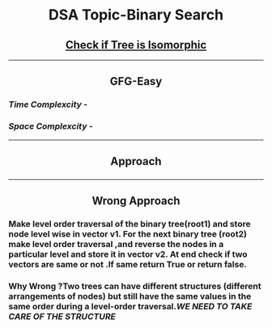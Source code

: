 <h1 align="center">DSA Topic-Binary Search</h1>
<h2 align="center"><a href="https://practice.geeksforgeeks.org/problems/check-if-tree-is-isomorphic/1">Check if Tree is Isomorphic</a></h2>
<hr>
<h2 align="center">GFG-Easy</h2>
<h3><em>Time Complexcity - </em><strong></strong></h3>
<h3><em>Space Complexcity - </em><strong></strong></h3>
<hr>
<h2 align="center">Approach</h2>
<h3>
<hr>
<h2 align="center">Wrong Approach</h2>
<h3>Make level order traversal of the binary tree(root1) and store node level wise in vector v1. For the next binary tree (root2) make level order traversal ,and reverse the nodes in a particular level and store it in vector v2. At end check if two vectors are same or not .If same return True or return false.
<h3><strong>Why Wrong ?</strong>Two trees can have different structures (different arrangements of nodes) but still have the same values in the same order during a level-order traversal.<strong><em>WE NEED TO TAKE CARE OF THE STRUCTURE</em></strong></h3>
